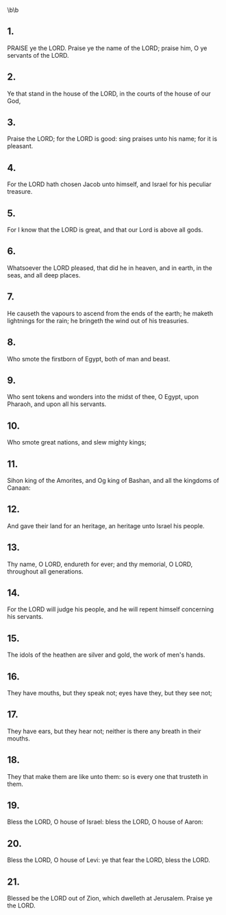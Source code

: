 \b\b
## 1.
PRAISE ye the LORD.  Praise ye the name of the LORD; praise him, O ye servants of the LORD.
## 2.
Ye that stand in the house of the LORD, in the courts of the house of our God,
## 3.
Praise the LORD; for the LORD is good: sing praises unto his name; for it is pleasant.
## 4.
For the LORD hath chosen Jacob unto himself, and Israel for his peculiar treasure.
## 5.
For I know that the LORD is great, and that our Lord is above all gods.
## 6.
Whatsoever the LORD pleased, that did he in heaven, and in earth, in the seas, and all deep places.
## 7.
He causeth the vapours to ascend from the ends of the earth; he maketh lightnings for the rain; he bringeth the wind out of his treasuries.
## 8.
Who smote the firstborn of Egypt, both of man and beast.
## 9.
Who sent tokens and wonders into the midst of thee, O Egypt, upon Pharaoh, and upon all his servants.
## 10.
Who smote great nations, and slew mighty kings;
## 11.
Sihon king of the Amorites, and Og king of Bashan, and all the kingdoms of Canaan:
## 12.
And gave their land for an heritage, an heritage unto Israel his people.
## 13.
Thy name, O LORD, endureth for ever; and thy memorial, O LORD, throughout all generations.
## 14.
For the LORD will judge his people, and he will repent himself concerning his servants.
## 15.
The idols of the heathen are silver and gold, the work of men's hands.
## 16.
They have mouths, but they speak not; eyes have they, but they see not;
## 17.
They have ears, but they hear not; neither is there any breath in their mouths.
## 18.
They that make them are like unto them: so is every one that trusteth in them.
## 19.
Bless the LORD, O house of Israel: bless the LORD, O house of Aaron:
## 20.
Bless the LORD, O house of Levi: ye that fear the LORD, bless the LORD.
## 21.
Blessed be the LORD out of Zion, which dwelleth at Jerusalem.  Praise ye the LORD.
